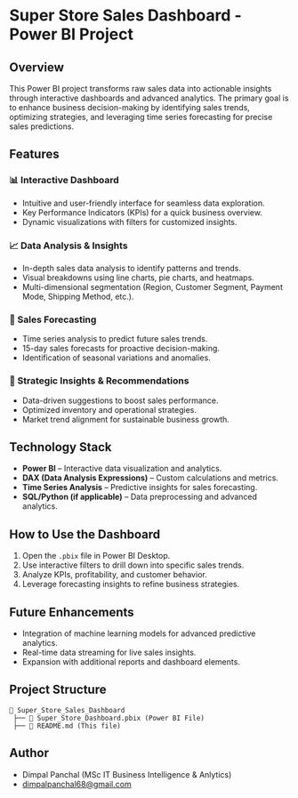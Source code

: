 # Super Store Sales Dashboard - Power BI Project

## Overview
This Power BI project transforms raw sales data into actionable insights through interactive dashboards and advanced analytics. The primary goal is to enhance business decision-making by identifying sales trends, optimizing strategies, and leveraging time series forecasting for precise sales predictions.

## Features

### 📊 Interactive Dashboard
- Intuitive and user-friendly interface for seamless data exploration.
- Key Performance Indicators (KPIs) for a quick business overview.
- Dynamic visualizations with filters for customized insights.

### 📈 Data Analysis & Insights
- In-depth sales data analysis to identify patterns and trends.
- Visual breakdowns using line charts, pie charts, and heatmaps.
- Multi-dimensional segmentation (Region, Customer Segment, Payment Mode, Shipping Method, etc.).

### 🔮 Sales Forecasting
- Time series analysis to predict future sales trends.
- 15-day sales forecasts for proactive decision-making.
- Identification of seasonal variations and anomalies.

### 🎯 Strategic Insights & Recommendations
- Data-driven suggestions to boost sales performance.
- Optimized inventory and operational strategies.
- Market trend alignment for sustainable business growth.

## Technology Stack
- **Power BI** – Interactive data visualization and analytics.
- **DAX (Data Analysis Expressions)** – Custom calculations and metrics.
- **Time Series Analysis** – Predictive insights for sales forecasting.
- **SQL/Python (if applicable)** – Data preprocessing and advanced analytics.

## How to Use the Dashboard
1. Open the `.pbix` file in Power BI Desktop.
2. Use interactive filters to drill down into specific sales trends.
3. Analyze KPIs, profitability, and customer behavior.
4. Leverage forecasting insights to refine business strategies.

## Future Enhancements
- Integration of machine learning models for advanced predictive analytics.
- Real-time data streaming for live sales insights.
- Expansion with additional reports and dashboard elements.

## Project Structure
```
📂 Super_Store_Sales_Dashboard   
 ├── 📄 Super_Store_Dashboard.pbix (Power BI File)  
 ├── 📄 README.md (This file)  
```

## Author
- Dimpal Panchal (MSc IT Business Intelligence & Anlytics)
- dimpalpanchal68@gmail.com
